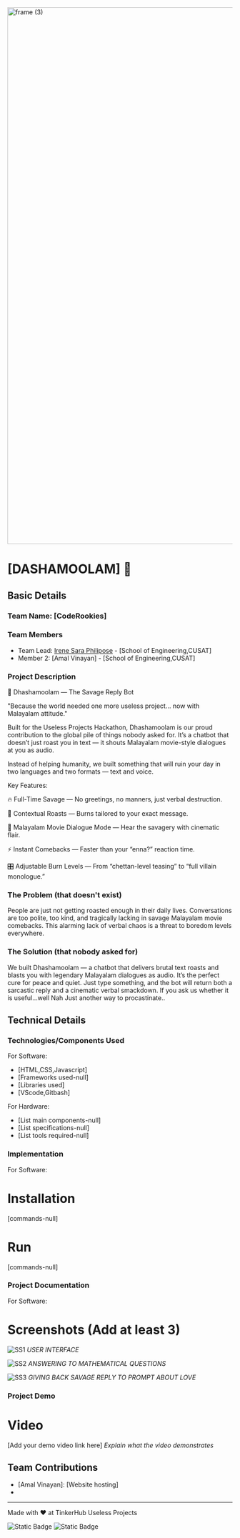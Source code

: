 <img width="3188" height="1202" alt="frame (3)" src="https://github.com/user-attachments/assets/517ad8e9-ad22-457d-9538-a9e62d137cd7" />


# [DASHAMOOLAM] 🎯


## Basic Details
### Team Name: [CodeRookies]


### Team Members
- Team Lead: [Irene Sara Philipose] - [School of Engineering,CUSAT]
- Member 2: [Amal Vinayan] - [School of Engineering,CUSAT]


### Project Description
🐍 Dhashamoolam — The Savage Reply Bot

"Because the world needed one more useless project… now with Malayalam attitude."

Built for the Useless Projects Hackathon, Dhashamoolam is our proud contribution to the global pile of things nobody asked for. It’s a chatbot that doesn’t just roast you in text — it shouts Malayalam movie-style dialogues at you as audio.

Instead of helping humanity, we built something that will ruin your day in two languages and two formats — text and voice.

Key Features:

🔥 Full-Time Savage — No greetings, no manners, just verbal destruction.

🎯 Contextual Roasts — Burns tailored to your exact message.

🎤 Malayalam Movie Dialogue Mode — Hear the savagery with cinematic flair.

⚡ Instant Comebacks — Faster than your “enna?” reaction time.

🎛 Adjustable Burn Levels — From “chettan-level teasing” to “full villain monologue.”

### The Problem (that doesn't exist)
People are just not getting roasted enough in their daily lives.
Conversations are too polite, too kind, and tragically lacking in savage Malayalam movie comebacks. This alarming lack of verbal chaos is a threat to boredom levels everywhere.


### The Solution (that nobody asked for)
We built Dhashamoolam — a chatbot that delivers brutal text roasts and blasts you with legendary Malayalam dialogues as audio.
It’s the perfect cure for peace and quiet. Just type something, and the bot will return both a sarcastic reply and a cinematic verbal smackdown.
If you ask us whether it is useful...well Nah Just another way to procastinate..

## Technical Details
### Technologies/Components Used
For Software:
- [HTML,CSS,Javascript]
- [Frameworks used-null]
- [Libraries used]
- [VScode,Gitbash]

For Hardware:
- [List main components-null]
- [List specifications-null]
- [List tools required-null]

### Implementation
For Software:
# Installation
[commands-null]

# Run
[commands-null]

### Project Documentation
For Software:

# Screenshots (Add at least 3)
![SS1](https://github.com/user-attachments/assets/07ac8595-2e6a-400f-9dc6-b5bab0bd065d)
*USER INTERFACE*

![SS2](https://github.com/user-attachments/assets/ce0a681d-9ad4-467c-ba48-03ad4bb90ea3)
*ANSWERING TO MATHEMATICAL QUESTIONS*

![SS3](https://github.com/user-attachments/assets/0a7f958e-0d2f-4161-80c3-c361620b5afc)
*GIVING BACK SAVAGE REPLY TO PROMPT ABOUT LOVE*

### Project Demo
# Video
[Add your demo video link here]
*Explain what the video demonstrates*

## Team Contributions
- [Amal Vinayan]: [Website hosting]
- [Irene Sara Philipose]: [Frontend]

---
Made with ❤️ at TinkerHub Useless Projects 

![Static Badge](https://img.shields.io/badge/TinkerHub-24?color=%23000000&link=https%3A%2F%2Fwww.tinkerhub.org%2F)
![Static Badge](https://img.shields.io/badge/UselessProjects--25-25?link=https%3A%2F%2Fwww.tinkerhub.org%2Fevents%2FQ2Q1TQKX6Q%2FUseless%2520Projects)



